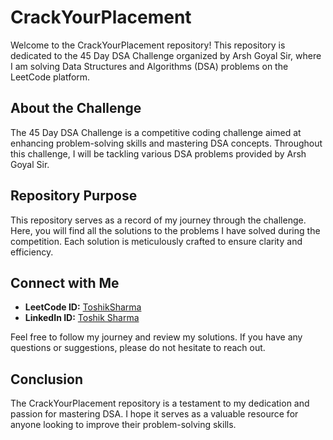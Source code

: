 # CrackYourPlacement

Welcome to the CrackYourPlacement repository! This repository is dedicated to the 45 Day DSA Challenge organized by Arsh Goyal Sir, where I am solving Data Structures and Algorithms (DSA) problems on the LeetCode platform.

## About the Challenge

The 45 Day DSA Challenge is a competitive coding challenge aimed at enhancing problem-solving skills and mastering DSA concepts. Throughout this challenge, I will be tackling various DSA problems provided by Arsh Goyal Sir.

## Repository Purpose

This repository serves as a record of my journey through the challenge. Here, you will find all the solutions to the problems I have solved during the competition. Each solution is meticulously crafted to ensure clarity and efficiency.


## Connect with Me

- **LeetCode ID:** [ToshikSharma](https://leetcode.com/u/Toshiksharma/)
- **LinkedIn ID:** [Toshik Sharma](https://www.linkedin.com/in/toshik-sharma-855070250/)

Feel free to follow my journey and review my solutions. If you have any questions or suggestions, please do not hesitate to reach out.

## Conclusion

The CrackYourPlacement repository is a testament to my dedication and passion for mastering DSA. I hope it serves as a valuable resource for anyone looking to improve their problem-solving skills.
